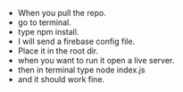 - When you pull the repo.
- go to terminal.
- type npm install.
- I will send a firebase config file.
- Place it in the root dir.
- when you want to run it open a live server.
- then in terminal type node index.js
- and it should work fine.
